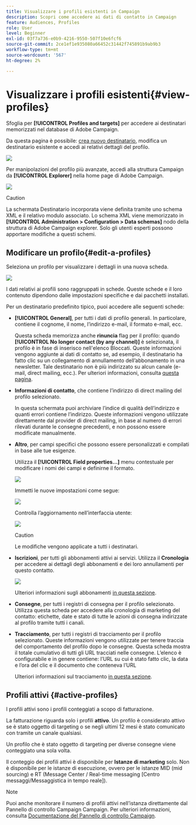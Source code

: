 ```yaml
---
title: Visualizzare i profili esistenti in Campaign
description: Scopri come accedere ai dati di contatto in Campaign
feature: Audiences, Profiles
role: User
level: Beginner
exl-id: 03f7a736-e0b9-4216-9550-507f10e6fcf6
source-git-commit: 2ce1ef1e935080a66452c31442f745891b9ab9b3
workflow-type: tm+mt
source-wordcount: '567'
ht-degree: 2%

---
```


# Visualizzare i profili esistenti{#view-profiles}

Sfoglia per **[!UICONTROL Profiles and targets]** per accedere ai destinatari memorizzati nel database di Adobe Campaign.

Da questa pagina è possibile: [crea nuovo destinatario](create-profiles.md), modifica un destinatario esistente e accedi ai relativi dettagli del profilo.

![](assets/profiles-and-targets.png)

Per manipolazioni del profilo più avanzate, accedi alla struttura Campaign da **[!UICONTROL Explorer]** nella home page di Adobe Campaign.

![](assets/recipients-in-explorer.png)


>[!CAUTION]
>
>La schermata Destinatario incorporata viene definita tramite uno schema XML e il relativo modulo associato. Lo schema XML viene memorizzato in **[!UICONTROL Administration > Configuration > Data schemas]** nodo della struttura di Adobe Campaign explorer. Solo gli utenti esperti possono apportare modifiche a questi schemi.

## Modificare un profilo{#edit-a-profiles}

Seleziona un profilo per visualizzare i dettagli in una nuova scheda.

![](assets/edit-a-profile.png)

I dati relativi ai profili sono raggruppati in schede. Queste schede e il loro contenuto dipendono dalle impostazioni specifiche e dai pacchetti installati.

Per un destinatario predefinito tipico, puoi accedere alle seguenti schede:

* **[!UICONTROL General]**, per tutti i dati di profilo generali. In particolare, contiene il cognome, il nome, l’indirizzo e-mail, il formato e-mail, ecc.

   Questa scheda memorizza anche **rinuncia** flag per il profilo: quando **[!UICONTROL No longer contact (by any channel)]** è selezionata, il profilo è in fase di inserisco nell&#39;elenco Bloccati. Queste informazioni vengono aggiunte ai dati di contatto se, ad esempio, il destinatario ha fatto clic su un collegamento di annullamento dell’abbonamento in una newsletter. Tale destinatario non è più indirizzato su alcun canale (e-mail, direct mailing, ecc.). Per ulteriori informazioni, consulta [questa pagina](../send/quarantines.md).

* **Informazioni di contatto**, che contiene l’indirizzo di direct mailing del profilo selezionato.

   In questa schermata puoi archiviare l’indice di qualità dell’indirizzo e quanti errori contiene l’indirizzo. Queste informazioni vengono utilizzate direttamente dal provider di direct mailing, in base al numero di errori rilevati durante le consegne precedenti, e non possono essere modificate manualmente.

* **Altro**, per campi specifici che possono essere personalizzati e compilati in base alle tue esigenze.

   Utilizza il **[!UICONTROL Field properties…]** menu contestuale per modificare i nomi dei campi e definirne il formato.

   ![](assets/other-tab-field-properties.png)

   Immetti le nuove impostazioni come segue:

   ![](assets/change-field-properties.png)

   Controlla l’aggiornamento nell’interfaccia utente:

   ![](assets/other-tab-updated.png)


   >[!CAUTION]
   >Le modifiche vengono applicate a tutti i destinatari.


* **Iscrizioni**, per tutti gli abbonamenti attivi ai servizi. Utilizza il **Cronologia** per accedere ai dettagli degli abbonamenti e dei loro annullamenti per questo contatto.

   ![](assets/subscription-tab.png)

   Ulteriori informazioni sugli abbonamenti [in questa sezione](../start/subscriptions.md).

* **Consegne**, per tutti i registri di consegna per il profilo selezionato. Utilizza questa scheda per accedere alla cronologia di marketing del contatto: etichette, date e stato di tutte le azioni di consegna indirizzate al profilo tramite tutti i canali.


* **Tracciamento**, per tutti i registri di tracciamento per il profilo selezionato. Queste informazioni vengono utilizzate per tenere traccia del comportamento del profilo dopo le consegne. Questa scheda mostra il totale cumulativo di tutti gli URL tracciati nelle consegne. L’elenco è configurabile e in genere contiene: l’URL su cui è stato fatto clic, la data e l’ora del clic e il documento che conteneva l’URL

   Ulteriori informazioni sul tracciamento [in questa sezione](../start/tracking.md).


## Profili attivi {#active-profiles}

I profili attivi sono i profili conteggiati a scopo di fatturazione.

La fatturazione riguarda solo i profili **attivo**. Un profilo è considerato attivo se è stato oggetto di targeting o se negli ultimi 12 mesi è stato comunicato con tramite un canale qualsiasi.

Un profilo che è stato oggetto di targeting per diverse consegne viene conteggiato una sola volta.

Il conteggio dei profili attivi è disponibile per **Istanze di marketing** solo. Non è disponibile per le istanze di esecuzione, ovvero per le istanze MID (mid sourcing) e RT (Message Center / Real-time messaging [Centro messaggi/Messaggistica in tempo reale]).

>[!NOTE]
>
>Puoi anche monitorare il numero di profili attivi nell’istanza direttamente dal Pannello di controllo Campaign Campaign. Per ulteriori informazioni, consulta [Documentazione del Pannello di controllo Campaign](https://experienceleague.adobe.com/docs/control-panel/using/performance-monitoring/active-profiles-monitoring.html).
